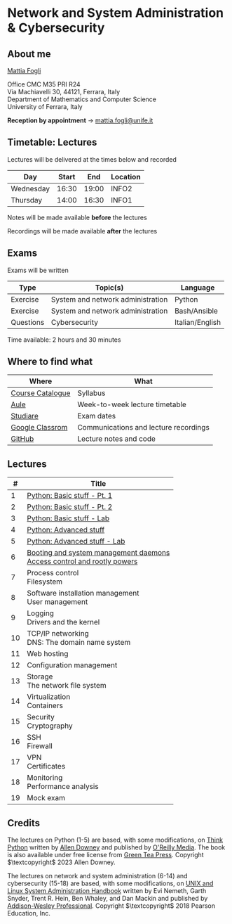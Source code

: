 # Network and System Administration & Cybersecurity

## About me

[Mattia Fogli](https://docente.unife.it/mattia.fogli)

Office CMC M35 PRI R24 \
Via Machiavelli 30, 44121, Ferrara, Italy \
Department of Mathematics and Computer Science \
University of Ferrara, Italy

**Reception by appointment** $\rightarrow$ mattia.fogli@unife.it

## Timetable: Lectures

Lectures will be delivered at the times below and recorded

| Day       | Start | End   | Location |
| --------- | ----- | ----- | -------- |
| Wednesday | 16:30 | 19:00 | INFO2    |
| Thursday  | 14:00 | 16:30 | INFO1    |

Notes will be made available **before** the lectures

Recordings will be made available **after** the lectures

## Exams

Exams will be written

| Type      | Topic(s)                          | Language        |
| --------- | --------------------------------- | --------------- |
| Exercise  | System and network administration | Python          |
| Exercise  | System and network administration | Bash/Ansible    |
| Questions | Cybersecurity                     | Italian/English |

Time available: 2 hours and 30 minutes

## Where to find what

| Where                                                                                                                                                                                                                                                                                                                                        | What                                  |
| -------------------------------------------------------------------------------------------------------------------------------------------------------------------------------------------------------------------------------------------------------------------------------------------------------------------------------------------- | ------------------------------------- |
| [Course Catalogue](https://unife.coursecatalogue.cineca.it/insegnamenti/2024/51959/2016/9999/10431?coorte=2022&schemaid=11854)                                                                                                                                                                                                               | Syllabus                              |
| [Aule](https://aule.unife.it/AgendaStudenti/index.php?view=easycourse&form-type=docente&include=docente&anno=2024&docente=027972&visualizzazione_orario=cal&date=24-02-2025&periodo_didattico=&_lang=it&list=&week_grid_type=-1&ar_codes_=&ar_select_=&col_cells=0&empty_box=0&only_grid=0&highlighted_date=0&all_events=0&faculty_group=0#) | Week-to-week lecture timetable        |
| [Studiare](https://studiare.unife.it/ListaAppelliOfferta.do)                                                                                                                                                                                                                                                                                 | Exam dates                            |
| [Google Classrom](https://classroom.google.com/c/NjgxMTY1MDQyNTk4?cjc=pkuagdo)                                                                                                                                                                                                                                                               | Communications and lecture recordings |
| [GitHub](https://github.com/fglmtt/admin)                                                                                                                                                                                                                                                                                                    | Lecture notes and code                |

## Lectures

| #   | Title                                                                                                                                                                                |
| --- | ------------------------------------------------------------------------------------------------------------------------------------------------------------------------------------ |
| 1   | [Python: Basic stuff - Pt. 1](lectures/1-python-basic-stuff-pt1.md)                                                                                                                  |
| 2   | [Python: Basic stuff - Pt. 2](lectures/2-python-basic-stuff-pt2.md)                                                                                                                  |
| 3   | [Python: Basic stuff - Lab](lectures/3-python-basic-stuff-lab.md)                                                                                                                    |
| 4   | [Python: Advanced stuff](lectures/4-python-advanced-stuff.md)                                                                                                                        |
| 5   | [Python: Advanced stuff - Lab](lectures/5-python-advanced-stuff-lab.md)                                                                                                              |
| 6   | [Booting and system management daemons](lectures/6a-booting-and-system-management-daemons.md)<br>[Access control and rootly powers](lectures/6b-access-control-and-rootly-powers.md) |
| 7   | Process control<br>Filesystem                                                                                                                                                        |
| 8   | Software installation management<br>User management                                                                                                                                  |
| 9   | Logging<br>Drivers and the kernel                                                                                                                                                    |
| 10  | TCP/IP networking<br>DNS: The domain name system                                                                                                                                     |
| 11  | Web hosting                                                                                                                                                                          |
| 12  | Configuration management                                                                                                                                                             |
| 13  | Storage<br>The network file system                                                                                                                                                   |
| 14  | Virtualization<br>Containers                                                                                                                                                         |
| 15  | Security<br>Cryptography                                                                                                                                                             |
| 16  | SSH<br>Firewall                                                                                                                                                                      |
| 17  | VPN<br>Certificates                                                                                                                                                                  |
| 18  | Monitoring<br>Performance analysis                                                                                                                                                   |
| 19  | Mock exam                                                                                                                                                                            |

## Credits

The lectures on Python (1-5) are based, with some modifications, on [Think Python](https://allendowney.github.io/ThinkPython/) written by [Allen Downey](https://www.allendowney.com/wp/) and published by [O'Reilly Media](https://www.oreilly.com/library/view/think-python-3rd/9781098155421/). The book is also available under free license from [Green Tea Press](https://greenteapress.com/wp/think-python-3rd-edition/). Copyright $\textcopyright$ 2023 Allen Downey. 

The lectures on network and system administration (6-14) and cybersecurity (15-18) are based, with some modifications, on [UNIX and Linux System Administration Handbook](https://www.admin.com/) written by Evi Nemeth, Garth Snyder, Trent R. Hein, Ben Whaley, and Dan Mackin and published by [Addison-Wesley Professional](https://www.informit.com/store/unix-and-linux-system-administration-handbook-9780134277554). Copyright $\textcopyright$ 2018 Pearson Education, Inc.
